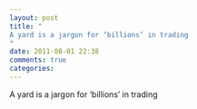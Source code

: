 ```yaml
---
layout: post
title: "
A yard is a jargon for ‘billions’ in trading
"
date: 2011-08-01 22:38
comments: true
categories: 
---
```


A yard is a jargon for ‘billions’ in trading

